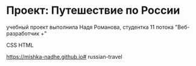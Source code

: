 # Проект: Путешествие по России

учебный проект выполнила Надя Романова, студентка 11 потока "Веб-разработчик +"

CSS HTML

https://mishka-nadhe.github.io# russian-travel
